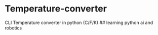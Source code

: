 # Temperature-converter
CLI Temperature converter in python (C/F/K)                                 ## learning python ai and robotics 
